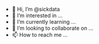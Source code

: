 - 👋 Hi, I’m @sickdata
- 👀 I’m interested in ...
- 🌱 I’m currently learning ...
- 💞️ I’m looking to collaborate on ...
- 📫 How to reach me ...

<!---
sickdata/sickdata is a ✨ special ✨ repository because its `README.md` (this file) appears on your GitHub profile.
You can click the Preview link to take a look at your changes.
--->

